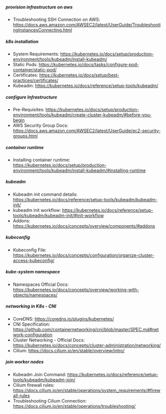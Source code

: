 ##### provision infrastructure on aws 
* Troubleshooting SSH Connection on AWS: https://docs.aws.amazon.com/AWSEC2/latest/UserGuide/TroubleshootingInstancesConnecting.html

##### k8s installation
* System Requirements: https://kubernetes.io/docs/setup/production-environment/tools/kubeadm/install-kubeadm/
* Static Pods: https://kubernetes.io/docs/tasks/configure-pod-container/static-pod/
* Certificates: https://kubernetes.io/docs/setup/best-practices/certificates/
* Kubeadm: https://kubernetes.io/docs/reference/setup-tools/kubeadm/

##### configure Infrastructure
* Pre-Requisites: https://kubernetes.io/docs/setup/production-environment/tools/kubeadm/create-cluster-kubeadm/#before-you-begin
* AWS Security Group Docs: https://docs.aws.amazon.com/AWSEC2/latest/UserGuide/ec2-security-groups.html

##### container runtime 
* Installing container runtime: https://kubernetes.io/docs/setup/production-environment/tools/kubeadm/install-kubeadm/#installing-runtime

##### kubeadm 
* Kubeadm init command details: https://kubernetes.io/docs/reference/setup-tools/kubeadm/kubeadm-init/
* kubeadm init workflow: https://kubernetes.io/docs/reference/setup-tools/kubeadm/kubeadm-init/#init-workflow
* Addons: https://kubernetes.io/docs/concepts/overview/components/#addons

##### kubeconfig
* Kubeconfig File: https://kubernetes.io/docs/concepts/configuration/organize-cluster-access-kubeconfig/

##### kube-system namespace
* Namespaces Official Docs: https://kubernetes.io/docs/concepts/overview/working-with-objects/namespaces/

##### networking in K8s - CNI 
* CoreDNS: https://coredns.io/plugins/kubernetes/
* CNI Specification: https://github.com/containernetworking/cni/blob/master/SPEC.md#network-configuration
* Cluster Networking - Official Docs: https://kubernetes.io/docs/concepts/cluster-administration/networking/
* Cilium: https://docs.cilium.io/en/stable/overview/intro/ 

##### join worker nodes
* Kubeadm Join Command: https://kubernetes.io/docs/reference/setup-tools/kubeadm/kubeadm-join/
* Cilium firewall rules: https://docs.cilium.io/en/stable/operations/system_requirements/#firewall-rules 
* Troubleshooting Cilium Connection: https://docs.cilium.io/en/stable/operations/troubleshooting/



